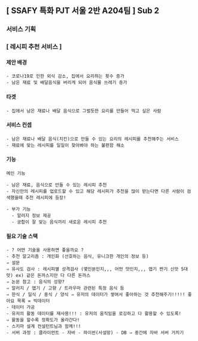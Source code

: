 ## [ SSAFY 특화 PJT 서울 2반 A204팀 ] Sub 2

### 서비스 기획

### [ 레시피 추천 서비스 ]

#### 제안 배경
    - 코로나19로 인한 외식 감소, 집에서 요리하는 횟수 증가
    - 남은 재료 및 배달음식을 버리게 되어 음식물 쓰레기 증가
#### 타겟
    - 집에서 남은 재료나 배달 음식으로 그럴듯한 요리를 만들어 먹고 싶은 사람

#### 서비스 컨셉

```
- 남은 재료나 배달 음식(치킨)으로 만들 수 있는 요리의 레시피를 추천해주는 서비스
- 재료에 맞는 레시피를 일일이 찾아봐야 하는 불편함 해소
```

#### 기능

```
메인 기능

- 남은 재료, 음식으로 만들 수 있는 레시피 추천
- 자신만의 레시피를 업로드할 수 있고 해당 레시피가 추천을 많이 받는다면 다른 사람이 검색했을때 추천 레시피에 등장!

- 부가 기능
  - 알러지 정보 제공
  - 궁합이 잘 맞는 음식끼리 새로운 레시피 추천

```

#### 필요 기술 스택

```
- ? 어떤 기술을 사용하면 좋을까요 ?
- 추천 알고리즘 : 개인화 (선호하는 음식, 유니크한 개인의 정보 등) 
⇒ 설문 
⇒ 유사도 검사 : 레시피별 성격검사 (몇인분인지,,, 어떤 맛인지,,, 맵기 짠기 신맛 5대 맛) ex) 같은 돈까스지만 다 다른 돈까스 
⇒ 논문 참고 : 음식의 성향? 
⇒ 알러지 / 맵기 / 고향 / 트라우마 관련된 특정 음식 등 
⇒ 한식 / 일식 / 중식 / 양식 ⇒ 유저의 데이터가 쌓여서 좋아하는 것 추천해주기!!!!! 좋아요 목록 = 빅데이터
- 데이터 가공
- 유저의 활동 데이터를 재사용!!! : 유저의 움직임을 로깅하고 다 활용할 수 있도록! 
⇒ 활동을 할수록 정확도가 올라간다!
- 스키마 설계 컨설턴트님과 함께!!!
- 서버 과정 : 클라이언트 - 자바 - 파이썬(사설망) - DB ⇒ 중간에 자바 서버 거치기
```



